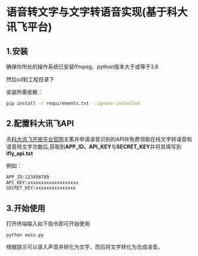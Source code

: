 # 语音转文字与文字转语音实现(基于科大讯飞平台)

## 1.安装

确保你所处的操作系统已安装ffmpeg、python版本大于或等于3.8

然后cd到工程目录下

安装所需依赖：

```bash
pip install -r requirements.txt --ignore-installed
```

## 2.配置科大讯飞API

去[科大讯飞开放平台官网](https://www.xfyun.cn/)主策并申请语音识别的API并免费领取在线文字转语音和语音转文字次数后,获取到**APP_ID、API_KEY**与**SECRET_KEY**并将其填写到**ifly_api.txt**

例如：

```bash
APP_ID:123456789
API_KEY:xxxxxxxxxxxxxxxxxxx
SECRET_KEY:xxxxxxxxxxxxxxx
```

## 3.开始使用

打开终端输入如下指令即可开始使用

```
python main.py
```

根据提示可以录入声音并转化为文字，而后将文字转化为合成语音。
